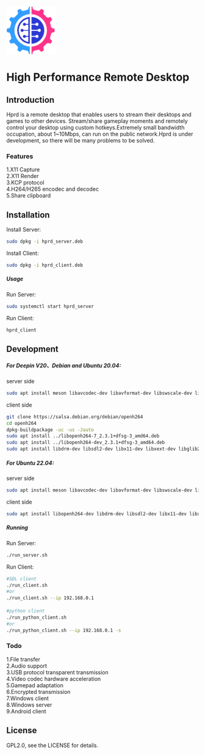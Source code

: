 ![HPRD](res/logo_128.png)

# High Performance Remote Desktop

## Introduction
Hprd is a remote desktop that enables users to stream their desktops and games to other devices. Stream/share gameplay moments and remotely control your desktop using custom hotkeys.Extremely small bandwidth occupation, about 1~10Mbps, can run on the public network.Hprd is under development, so there will be many problems to be solved.

### Features
1.X11 Capture  
2.X11 Render  
3.KCP protocol  
4.H264/H265 encodec and decodec  
5.Share clipboard  

## Installation
Install Server:  
```sh
sudo dpkg -i hprd_server.deb
```

Install Client:  
```sh
sudo dpkg -i hprd_client.deb
```
##### Usage
Run Server:  
```sh
sudo systemctl start hprd_server
```

Run Client:  
```sh
hprd_client
```

## Development

##### For Deepin V20、Debian and Ubuntu 20.04:

server side
```sh
sudo apt install meson libavcodec-dev libavformat-dev libswscale-dev libglib2.0-dev
```

client side
```sh
git clone https://salsa.debian.org/debian/openh264
cd openh264
dpkg-buildpackage -uc -us -Jauto
sudo apt install ../libopenh264-7_2.3.1+dfsg-3_amd64.deb
sudo apt install ../libopenh264-dev_2.3.1+dfsg-3_amd64.deb
sudo apt install libdrm-dev libsdl2-dev libx11-dev libxext-dev libglib2.0-dev
```

##### For Ubuntu 22.04:

server side
```sh
sudo apt install meson libavcodec-dev libavformat-dev libswscale-dev libglib2.0-dev
```

client side
```sh
sudo apt install libopenh264-dev libdrm-dev libsdl2-dev libx11-dev libxext-dev libglib2.0-dev
```

##### Running
Run Server:  
```sh
./run_server.sh
```

Run Client:  
```sh
#SDL client
./run_client.sh
#or
./run_client.sh --ip 192.168.0.1

#python client
./run_python_client.sh
#or
./run_python_client.sh --ip 192.168.0.1 -s
```

### Todo
1.File transfer  
2.Audio support  
3.USB protocol transparent transmission  
4.Video codec hardware acceleration  
5.Gamepad adaptation  
6.Encrypted transmission  
7.Windows client  
8.Windows server  
9.Android client  

## License
GPL2.0, see the LICENSE for details.